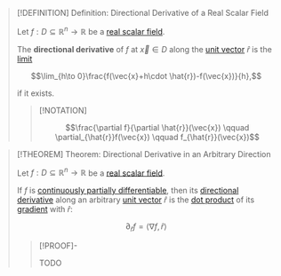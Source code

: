 >[!DEFINITION] Definition: Directional Derivative of a Real Scalar Field
>
>Let $f: D \subseteq \mathbb{R}^n \to \mathbb{R}$ be a [real scalar field](../Real%20Scalar%20Field.md).
>
>The **directional derivative** of $f$ at $\vec{x} \in D$ along the [unit vector](../../../../Algebra/Linear%20Algebra/Vector%20Spaces/Unit%20Vector.md) $\hat{r}$ is the [limit](../../../Real%20Analysis/Functions/Limits%20of%20Functions/Real%20Limits%20of%20a%20Function.md)
>
>$$\lim_{h\to 0}\frac{f(\vec{x}+h\cdot \hat{r})-f(\vec{x})}{h},$$
>
>if it exists.
>
>>[!NOTATION]
>>
>>$$\frac{\partial f}{\partial \hat{r}}(\vec{x}) \qquad \partial_{\hat{r}}f(\vec{x}) \qquad f_{\hat{r}}(\vec{x})$$
>>
>

>[!THEOREM] Theorem: Directional Derivative in an Arbitrary Direction
>
>Let $f: D \subseteq \mathbb{R}^n \to \mathbb{R}$ be a [real scalar field](../Real%20Scalar%20Field.md). 
>
>If $f$ is [continuously partially differentiable](Partial%20Derivatives%20of%20Real%20Scalar%20Fields.md), then its [directional derivative](Directional%20Derivatives%20of%20Real%20Scalar%20Fields.md) along an arbitrary [unit vector](../../../../Algebra/Linear%20Algebra/Vector%20Spaces/Unit%20Vector.md) $\hat{r}$ is the [dot product](../../../../Algebra/Linear%20Algebra/Matrices/Row%20&%20Column%20Vectors/Real%20Vectors/Real%20Dot%20Product.md) of its [gradient](Gradient.md) with $\hat{r}$:
>
>$$\partial_{\hat{r}} f = \langle \nabla f, \hat{r}\rangle$$
>
>>[!PROOF]-
>>
>>TODO
>>
>